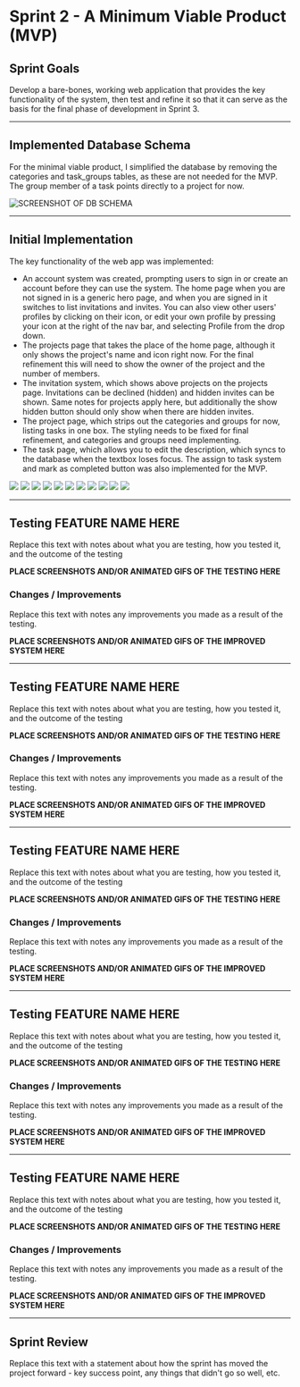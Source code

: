 # Sprint 2 - A Minimum Viable Product (MVP)


## Sprint Goals

Develop a bare-bones, working web application that provides the key functionality of the system, then test and refine it so that it can serve as the basis for the final phase of development in Sprint 3.


---

## Implemented Database Schema

For the minimal viable product, I simplified the database by removing the categories and task_groups tables, as these are not needed for the MVP. The group member of a task points directly to a project for now.

![SCREENSHOT OF DB SCHEMA](screenshots/mvp_db_schema.png)


---

## Initial Implementation

The key functionality of the web app was implemented:
- An account system was created, prompting users to sign in or create an account before they can use the system. The home page when you are not signed in is a generic hero page, and when you are signed in it switches to list invitations and invites. You can also view other users' profiles by clicking on their icon, or edit your own profile by pressing your icon at the right of the nav bar, and selecting Profile from the drop down.
- The projects page that takes the place of the home page, although it only shows the project's name and icon right now. For the final refinement this will need to show the owner of the project and the number of members.
- The invitation system, which shows above projects on the projects page. Invitations can be declined (hidden) and hidden invites can be shown. Same notes for projects apply here, but additionally the show hidden button should only show when there are hidden invites.
- The project page, which strips out the categories and groups for now, listing tasks in one box. The styling needs to be fixed for final refinement, and categories and groups need implementing.
- The task page, which allows you to edit the description, which syncs to the database when the textbox loses focus. The assign to task system and mark as completed button was also implemented for the MVP.

![](screenshots/initial_implementation/hero.png)
![](screenshots/initial_implementation/sign_in.png)
![](screenshots/initial_implementation/new_project.png)
![](screenshots/initial_implementation/projects.png)
![](screenshots/initial_implementation/new_task.png)
![](screenshots/initial_implementation/tasks.png)
![](screenshots/initial_implementation/task_view.png)
![](screenshots/initial_implementation/invite.png)
![](screenshots/initial_implementation/invitations.png)
![](screenshots/initial_implementation/add_to_task.png)
![](screenshots/initial_implementation/added_to_task.png)


---

## Testing FEATURE NAME HERE

Replace this text with notes about what you are testing, how you tested it, and the outcome of the testing

**PLACE SCREENSHOTS AND/OR ANIMATED GIFS OF THE TESTING HERE**

### Changes / Improvements

Replace this text with notes any improvements you made as a result of the testing.

**PLACE SCREENSHOTS AND/OR ANIMATED GIFS OF THE IMPROVED SYSTEM HERE**


---

## Testing FEATURE NAME HERE

Replace this text with notes about what you are testing, how you tested it, and the outcome of the testing

**PLACE SCREENSHOTS AND/OR ANIMATED GIFS OF THE TESTING HERE**

### Changes / Improvements

Replace this text with notes any improvements you made as a result of the testing.

**PLACE SCREENSHOTS AND/OR ANIMATED GIFS OF THE IMPROVED SYSTEM HERE**


---

## Testing FEATURE NAME HERE

Replace this text with notes about what you are testing, how you tested it, and the outcome of the testing

**PLACE SCREENSHOTS AND/OR ANIMATED GIFS OF THE TESTING HERE**

### Changes / Improvements

Replace this text with notes any improvements you made as a result of the testing.

**PLACE SCREENSHOTS AND/OR ANIMATED GIFS OF THE IMPROVED SYSTEM HERE**


---

## Testing FEATURE NAME HERE

Replace this text with notes about what you are testing, how you tested it, and the outcome of the testing

**PLACE SCREENSHOTS AND/OR ANIMATED GIFS OF THE TESTING HERE**

### Changes / Improvements

Replace this text with notes any improvements you made as a result of the testing.

**PLACE SCREENSHOTS AND/OR ANIMATED GIFS OF THE IMPROVED SYSTEM HERE**


---

## Testing FEATURE NAME HERE

Replace this text with notes about what you are testing, how you tested it, and the outcome of the testing

**PLACE SCREENSHOTS AND/OR ANIMATED GIFS OF THE TESTING HERE**

### Changes / Improvements

Replace this text with notes any improvements you made as a result of the testing.

**PLACE SCREENSHOTS AND/OR ANIMATED GIFS OF THE IMPROVED SYSTEM HERE**


---

## Sprint Review

Replace this text with a statement about how the sprint has moved the project forward - key success point, any things that didn't go so well, etc.

